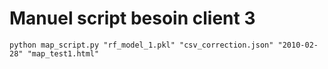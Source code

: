 # Manuel script besoin client 3
`python map_script.py "rf_model_1.pkl" "csv_correction.json" "2010-02-28" "map_test1.html"`
